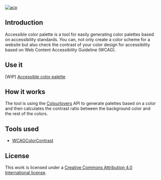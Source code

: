 [![acp](https://image.ibb.co/kve88G/accessible_color_pal_copy.png)](https://nodesource.com/products/nsolid)


## Introduction

Accessible color palette is a tool for easily generating color palettes based on accessibility standards. You can, not only create a color scheme for a website but also check the contrast of your color design for accessibility based on Web Content Accessibility Guideline (WCAG).

## Use it

[WIP] [Accessible color palette](https://accessible-color-palette.herokuapp.com/)


## How it works

The tool is using the [Colourlovers](http://www.colourlovers.com/) API to generate palettes based on a color and then calculates the contrast ratio between the background color and the rest of the colors.


## Tools used

- [WCAGColorContrast](https://github.com/mkdynamic/wcag_color_contrast)



## License

This work is licensed under a [Creative Commons Attribution 4.0 International license](https://creativecommons.org/licenses/by/4.0/).
